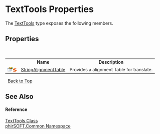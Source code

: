# TextTools Properties
 

The <a href="2e395fd1-d992-5ecb-0f70-e13af06aba17">TextTools</a> type exposes the following members.


## Properties
&nbsp;<table><tr><th></th><th>Name</th><th>Description</th></tr><tr><td>![Public property](media/pubproperty.gif "Public property")![Static member](media/static.gif "Static member")</td><td><a href="858c7238-359a-115c-32b1-3353c7a43a1e">StringAlignmentTable</a></td><td>
Provides a alignment Table for translate.</td></tr></table>&nbsp;
<a href="#texttools-properties">Back to Top</a>

## See Also


#### Reference
<a href="2e395fd1-d992-5ecb-0f70-e13af06aba17">TextTools Class</a><br /><a href="e822f0a1-f524-76ce-c72d-9a62b8c4e673">phirSOFT.Common Namespace</a><br />